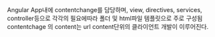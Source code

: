 Angular App내에 contentchange를 담당하며, view, directives, services, controller등으로 각각의 필요에따라 폴더 및 html파일 템플릿으로 주로 구성됨
contentchage 의 content는 url content단위의 클라이언트 개발이 이루어진다.

